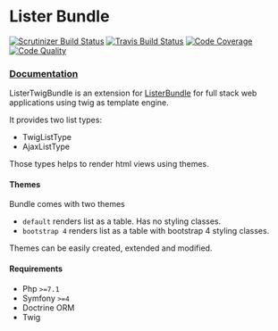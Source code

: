 # Lister Bundle

[![Scrutinizer Build Status](https://img.shields.io/scrutinizer/build/g/povs/ListerBundle/master?label=scrutinizer-ci)](https://scrutinizer-ci.com/g/povs/ListerBundle/build-status/master)
[![Travis Build Status](https://img.shields.io/travis/povs/ListerBundle/master?label=travis-ci)](https://travis-ci.com/povs/ListerBundle)
[![Code Coverage](https://scrutinizer-ci.com/g/povs/ListerBundle/badges/coverage.png?b=master)](https://scrutinizer-ci.com/g/povs/ListerBundle/?branch=master)
[![Code Quality](https://img.shields.io/scrutinizer/quality/g/povs/ListerBundle/master)](https://scrutinizer-ci.com/g/povs/ListerBundle/?branch=master)

### [Documentation]()

ListerTwigBundle is an extension for [ListerBundle](https://github.com/povs/ListerBundle) for full stack web applications using twig as template engine.

It provides two list types:
 - TwigListType
 - AjaxListType
 
Those types helps to render html views using themes.
 
#### Themes
Bundle comes with two themes
- `default` renders list as a table. Has no styling classes.
- `bootstrap 4` renders list as a table with bootstrap 4 styling classes.
 
Themes can be easily created, extended and modified.

#### Requirements
- Php `>=7.1`
- Symfony `>=4`
- Doctrine ORM
- Twig